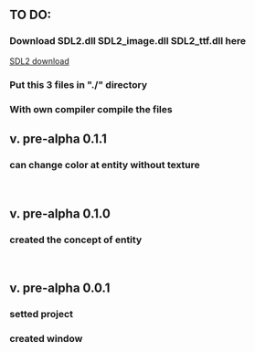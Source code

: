 <h2>TO DO:</h2>
<h3>Download SDL2.dll SDL2_image.dll SDL2_ttf.dll here</h3>
<a href=https://github.com/libsdl-org/SDL>SDL2 download</a>
<h3>Put this 3 files in "./" directory</h3>
<h3>With own compiler compile the files</h3>
<h2>v. pre-alpha 0.1.1</h2>
<h3>  can change color at entity without texture</h3>
<br/>
<h2>v. pre-alpha 0.1.0</h2>
<h3>  created the concept of entity</h3>
<br/>
<h2>v. pre-alpha 0.0.1</h2>
<h3>  setted project</h3>
<h3>  created window</h3>

